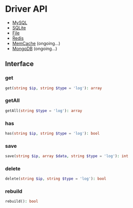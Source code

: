 # Driver API

- [MySQL](https://shieldon.io/en/docs/driver/mysql.html)
- [SQLite](https://shieldon.io/en/docs/driver/sqlite.html)
- [File](https://shieldon.io/en/docs/driver/file.html)
- [Redis](https://shieldon.io/en/docs/driver/redis.html)
- [MemCache](https://shieldon.io/en/docs/driver/memcache.html) (ongoing...)
- [MongoDB](https://shieldon.io/en/docs/driver/mongodb.html) (ongoing...)

## Interface

### get

```php
get(string $ip, string $type = 'log'): array
```

### getAll

```php
getAll(string $type = 'log'): array
```

### has
```php
has(string $ip, string $type = 'log'): bool
```

### save

```php
save(string $ip, array $data, string $type = 'log'): int 
```

### delete
```php
delete(string $ip, string $type = 'log'): bool
```

### rebuild

```php
rebuild(): bool
```
